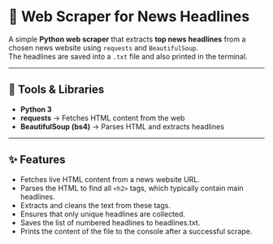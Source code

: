 # 📰 Web Scraper for News Headlines

A simple **Python web scraper** that extracts **top news headlines** from a chosen news website using `requests` and `BeautifulSoup`.  
The headlines are saved into a `.txt` file and also printed in the terminal.  

---

## 🔧 Tools & Libraries
- **Python 3**
- **requests** → Fetches HTML content from the web
- **BeautifulSoup (bs4)** → Parses HTML and extracts headlines

---

## ✨ Features
- Fetches live HTML content from a news website URL.
- Parses the HTML to find all `<h2>` tags, which typically contain main headlines.
- Extracts and cleans the text from these tags.
- Ensures that only unique headlines are collected.
- Saves the list of numbered headlines to headlines.txt.
- Prints the content of the file to the console after a successful scrape.
